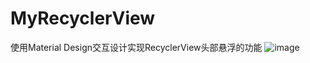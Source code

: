 # MyRecyclerView
使用Material Design交互设计实现RecyclerView头部悬浮的功能
![image](https://github.com/bbe-wang/MyRecyclerView/blob/master/app/src/main/res/drawable/toubu.gif)

